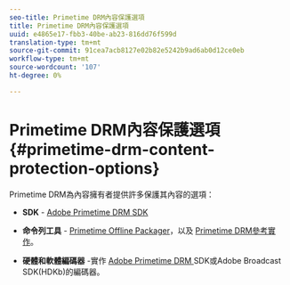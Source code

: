 ```yaml
---
seo-title: Primetime DRM內容保護選項
title: Primetime DRM內容保護選項
uuid: e4865e17-fbb3-40be-ab23-816dd76f599d
translation-type: tm+mt
source-git-commit: 91cea7acb8127e02b82e5242b9ad6ab0d12ce0eb
workflow-type: tm+mt
source-wordcount: '107'
ht-degree: 0%

---
```



# Primetime DRM內容保護選項{#primetime-drm-content-protection-options}

Primetime DRM為內容擁有者提供許多保護其內容的選項：

* **SDK** -  [Adobe Primetime DRM SDK](https://helpx.adobe.com/content/dam/help/en/primetime/drm/drm_sdk_overview.pdf)

* **命令列工具** -  [Primetime Offline Packager](https://helpx.adobe.com/content/dam/help/en/primetime/guides/offline_packager_getting_started.pdf)，以及 [Primetime DRM參考實作](https://helpx.adobe.com/content/dam/help/en/primetime/drm/drm_reference_implementations.pdf)。

* **硬體和軟體編碼器** -實作 [Adobe Primetime DRM ](https://helpx.adobe.com/content/dam/help/en/primetime/drm/drm_sdk_overview.pdf) SDK或Adobe Broadcast SDK(HDKb)的編碼器。